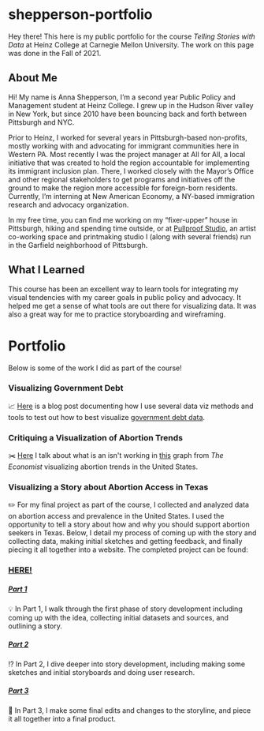 # shepperson-portfolio
Hey there! This here is my public portfolio for the course <i>Telling Stories with Data</i> at  Heinz College at Carnegie Mellon University. The work on this page was done in the Fall of 2021.

## About Me
Hi! My name is Anna Shepperson, I’m a second year Public Policy and Management student at Heinz College. I grew up in the Hudson River valley in New York, but since 2010 have been bouncing back and forth between Pittsburgh and NYC.

Prior to Heinz, I worked for several years in Pittsburgh-based non-profits, mostly working with and advocating for immigrant communities here in Western PA. Most recently I was the project manager at All for All, a local initiative that was created to hold the region accountable for implementing its immigrant inclusion plan. There, I worked closely with the Mayor’s Office and other regional stakeholders to get programs and initiatives off the ground to make the region more accessible for foreign-born residents. Currently, I’m interning at New American Economy, a NY-based immigration research and advocacy organization.

In my free time, you can find me working on my “fixer-upper” house in Pittsburgh, hiking and spending time outside, or at [Pullproof Studio](https://www.pullproof.studio/), an artist co-working space and printmaking studio I (along with several friends) run in the Garfield neighborhood of Pittsburgh. 

## What I Learned
This course has been an excellent way to learn tools for integrating my visual tendencies with my career goals in public policy and advocacy. It helped me get a sense of what tools are out there for visualizing data. It was also a great way for me to practice storyboarding and wireframing. 

# **Portfolio**
Below is some of the work I did as part of the course!

### Visualizing Government Debt 
:chart_with_upwards_trend:
[Here](/dataviz2.md) is a blog post documenting how I use several data viz methods and tools to test out how to best visualize [government debt data](https://data.oecd.org/gga/general-government-debt.html).

### Critiquing a Visualization of Abortion Trends
:scissors:
[Here](/abortioncrit.md) I talk about what is an isn't working in [this](https://www.economist.com/graphic-detail/2017/01/18/the-abortion-rate-in-america-falls-to-its-lowest-level-since-roe-v-wade) graph from <i>The Economist</i> visualizing abortion trends in the United States.

### Visualizing a Story about Abortion Access in Texas
:pencil2: 
For my final project as part of the course, I collected and analyzed data on abortion access and prevalence in the United States. I used the opportunity to tell a story about how and why you should support abortion seekers in Texas. Below, I detail my process of coming up with the story and collecting data, making initial sketches and getting feedback, and finally piecing it all together into a website. The completed project can be found:

### [HERE!](https://carnegiemellon.shorthandstories.com/texas-takes-onpersonal-liberties/index.html)

##### [Part 1](/abortionpart1.md)
:bulb: 
In Part 1, I walk through the first phase of story development including coming up with the idea, collecting initial datasets and sources, and outlining a story.

##### [Part 2](/abortionpart2.md)
:interrobang: 
In Part 2, I dive deeper into story development, including making some sketches and initial storyboards and doing user research.

##### [Part 3](/abortionpart3.md)
:jigsaw: 
In Part 3, I make some final edits and changes to the storyline, and piece it all together into a final product.


